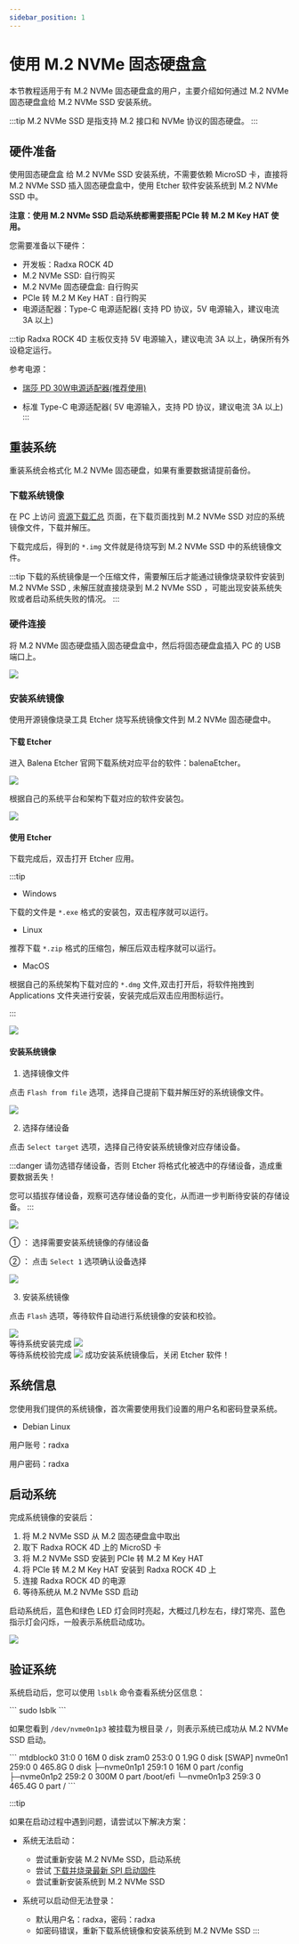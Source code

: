 ```yaml
---
sidebar_position: 1
---
```


# 使用 M.2 NVMe 固态硬盘盒

本节教程适用于有 M.2 NVMe 固态硬盘盒的用户，主要介绍如何通过 M.2 NVMe 固态硬盘盒给 M.2 NVMe SSD 安装系统。

:::tip
M.2 NVMe SSD 是指支持 M.2 接口和 NVMe 协议的固态硬盘。
:::

## 硬件准备

使用固态硬盘盒 给 M.2 NVMe SSD 安装系统，不需要依赖 MicroSD 卡，直接将 M.2 NVMe SSD 插入固态硬盘盒中，使用 Etcher 软件安装系统到 M.2 NVMe SSD 中。

**注意：使用 M.2 NVMe SSD 启动系统都需要搭配 PCIe 转 M.2 M Key HAT 使用。**

您需要准备以下硬件：

- 开发板：Radxa ROCK 4D
- M.2 NVMe SSD: 自行购买
- M.2 NVMe 固态硬盘盒: 自行购买
- PCIe 转 M.2 M Key HAT : 自行购买
- 电源适配器：Type-C 电源适配器( 支持 PD 协议，5V 电源输入，建议电流 3A 以上)

:::tip
Radxa ROCK 4D 主板仅支持 5V 电源输入，建议电流 3A 以上，确保所有外设稳定运行。

参考电源：

- [瑞莎 PD 30W电源适配器(推荐使用)](https://radxa.com/products/accessories/power-pd-30w)

- 标准 Type-C 电源适配器( 5V 电源输入，支持 PD 协议，建议电流 3A 以上)
  :::

## 重装系统

重装系统会格式化 M.2 NVMe 固态硬盘，如果有重要数据请提前备份。

### 下载系统镜像

在 PC 上访问 [资源下载汇总](../../../download) 页面，在下载页面找到 M.2 NVMe SSD 对应的系统镜像文件，下载并解压。

下载完成后，得到的 `*.img` 文件就是待烧写到 M.2 NVMe SSD 中的系统镜像文件。

:::tip
下载的系统镜像是一个压缩文件，需要解压后才能通过镜像烧录软件安装到 M.2 NVMe SSD , 未解压就直接烧录到 M.2 NVMe SSD ，可能出现安装系统失败或者启动系统失败的情况。
:::

### 硬件连接

将 M.2 NVMe 固态硬盘插入固态硬盘盒中，然后将固态硬盘盒插入 PC 的 USB 端口上。

<div style={{textAlign: 'center'}}>
  <img src="/img/rock4/4d/write-nvme.webp" style={{width: '100%', maxWidth: '1200px'}} />
</div>

### 安装系统镜像

使用开源镜像烧录工具 Etcher 烧写系统镜像文件到 M.2 NVMe 固态硬盘中。

#### 下载 Etcher

进入 Balena Etcher 官网下载系统对应平台的软件：balenaEtcher。

<div style={{textAlign: 'center'}}>
<img src="/img/rock4/4d/down-etcher-01.webp" style={{width: '100%', maxWidth: '1200px'}} />
</div>

根据自己的系统平台和架构下载对应的软件安装包。

<div style={{textAlign: 'center'}}>
<img src="/img/rock4/4d/down-etcher-02.webp" style={{width: '100%', maxWidth: '1200px'}} />
</div>

#### 使用 Etcher

下载完成后，双击打开 Etcher 应用。

:::tip

- Windows

下载的文件是 `*.exe` 格式的安装包，双击程序就可以运行。

- Linux

推荐下载 `*.zip` 格式的压缩包，解压后双击程序就可以运行。

- MacOS

根据自己的系统架构下载对应的 `*.dmg` 文件,双击打开后，将软件拖拽到 Applications 文件夹进行安装，安装完成后双击应用图标运行。

:::

<div style={{textAlign: 'center'}}>
  <img src="/img/rock4/4d/down-etcher-00.webp" style={{width: '100%', maxWidth: '1200px'}} />
</div>

#### 安装系统镜像

1. 选择镜像文件

点击 `Flash from file` 选项，选择自己提前下载并解压好的系统镜像文件。

<div style={{textAlign: 'center'}}>
  <img src="/img/rock4/4d/etcher-01.webp" style={{width: '100%', maxWidth: '1200px'}} />
</div>

2. 选择存储设备

点击 `Select target` 选项，选择自己待安装系统镜像对应存储设备。

:::danger
请勿选错存储设备，否则 Etcher 将格式化被选中的存储设备，造成重要数据丢失！

您可以插拔存储设备，观察可选存储设备的变化，从而进一步判断待安装的存储设备。
:::

<div style={{textAlign: 'center'}}>
  <img src="/img/rock4/4d/etcher-02.webp" style={{width: '100%', maxWidth: '1200px'}} />
</div>

① ： 选择需要安装系统镜像的存储设备

② ： 点击 `Select 1` 选项确认设备选择

<div style={{textAlign: 'center'}}>
  <img src="/img/rock4/4d/etcher-03.webp" style={{width: '100%', maxWidth: '1200px'}} />
</div>

3. 安装系统镜像

点击 `Flash` 选项，等待软件自动进行系统镜像的安装和校验。

<div style={{textAlign: 'center'}}>
  <img src="/img/rock4/4d/etcher-04.webp" style={{width: '100%', maxWidth: '1200px'}} />
</div>

<div style={{textAlign: 'center'}}>
等待系统安装完成
  <img src="/img/rock4/4d/etcher-05.webp" style={{width: '100%', maxWidth: '1200px'}} />
</div>

<div style={{textAlign: 'center'}}>
等待系统校验完成
  <img src="/img/rock4/4d/etcher-07.webp" style={{width: '100%', maxWidth: '1200px'}} />
  成功安装系统镜像后，关闭 Etcher 软件！
</div>

## 系统信息

您使用我们提供的系统镜像，首次需要使用我们设置的用户名和密码登录系统。

- Debian Linux

用户账号：radxa

用户密码：radxa

## 启动系统

完成系统镜像的安装后：

1. 将 M.2 NVMe SSD 从 M.2 固态硬盘盒中取出
2. 取下 Radxa ROCK 4D 上的 MicroSD 卡
3. 将 M.2 NVMe SSD 安装到 PCIe 转 M.2 M Key HAT
4. 将 PCIe 转 M.2 M Key HAT 安装到 Radxa ROCK 4D 上
5. 连接 Radxa ROCK 4D 的电源
6. 等待系统从 M.2 NVMe SSD 启动

启动系统后，蓝色和绿色 LED 灯会同时亮起，大概过几秒左右，绿灯常亮、蓝色指示灯会闪烁，一般表示系统启动成功。

<div style={{textAlign: 'center'}}>
  <img src="/img/rock4/4d/boot-nvme-01.webp" style={{width: '100%', maxWidth: '1200px'}} />
</div>

## 验证系统

系统启动后，您可以使用 `lsblk` 命令查看系统分区信息：

<NewCodeBlock tip="radxa@radxa-4d$" type="device">
```
sudo lsblk
```
</NewCodeBlock>

如果您看到 `/dev/nvme0n1p3` 被挂载为根目录 `/`，则表示系统已成功从 M.2 NVMe SSD 启动。

<NewCodeBlock tip="radxa@radxa-4d$" type="device">
```
mtdblock0    31:0    0    16M  0 disk
zram0       253:0    0   1.9G  0 disk [SWAP]
nvme0n1     259:0    0 465.8G  0 disk
├─nvme0n1p1 259:1    0    16M  0 part /config
├─nvme0n1p2 259:2    0   300M  0 part /boot/efi
└─nvme0n1p3 259:3    0 465.4G  0 part /
```
</NewCodeBlock>

:::tip

如果在启动过程中遇到问题，请尝试以下解决方案：

- 系统无法启动：

  - 尝试重新安装 M.2 NVMe SSD，启动系统
  - 尝试 [下载并烧录最新 SPI 启动固件](../boot_start)
  - 尝试重新安装系统到 M.2 NVMe SSD

- 系统可以启动但无法登录：
  - 默认用户名：radxa，密码：radxa
  - 如密码错误，重新下载系统镜像和安装系统到 M.2 NVMe SSD
    :::
